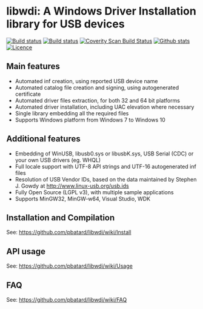 libwdi: A Windows Driver Installation library for USB devices
=============================================================

[![Build status](https://img.shields.io/github/workflow/status/pbatard/libwdi/VS2019.svg?style=flat-square&label=VS2019)](https://github.com/pbatard/libwdi/actions/workflows/vs2019.yml)
[![Build status](https://img.shields.io/github/workflow/status/pbatard/libwdi/MinGW.svg?style=flat-square&label=MinGW)](https://github.com/pbatard/libwdi/actions/workflows/mingw.yml)
[![Coverity Scan Build Status](https://img.shields.io/coverity/scan/2174.svg?style=flat-square&label=Coverity)](https://scan.coverity.com/projects/pbatard-libwdi)
[![Github stats](https://img.shields.io/github/downloads/pbatard/libwdi/total.svg?style=flat-square&label=Downloads)](https://github.com/pbatard/libwdi/releases)
[![Licence](https://img.shields.io/badge/license-LGPLv3-blue.svg?style=flat-square&label=License)](https://www.gnu.org/licenses/lgpl-3.0.en.html)

Main features
-------------

* Automated inf creation, using reported USB device name
* Automated catalog file creation and signing, using autogenerated certificate
* Automated driver files extraction, for both 32 and 64 bit platforms
* Automated driver installation, including UAC elevation where necessary
* Single library embedding all the required files
* Supports Windows platform from Windows 7 to Windows 10

Additional features
-------------------

* Embedding of WinUSB, libusb0.sys or libusbK.sys, USB Serial (CDC) or your own 
  USB drivers (eg. WHQL)
* Full locale support with UTF-8 API strings and UTF-16 autogenerated inf files
* Resolution of USB Vendor IDs, based on the data maintained by Stephen J. Gowdy 
  at http://www.linux-usb.org/usb.ids
* Fully Open Source (LGPL v3), with multiple sample applications
* Supports MinGW32, MinGW-w64, Visual Studio, WDK

Installation and Compilation
----------------------------

See: https://github.com/pbatard/libwdi/wiki/Install

API usage
---------

See: https://github.com/pbatard/libwdi/wiki/Usage

FAQ
---

See: https://github.com/pbatard/libwdi/wiki/FAQ
